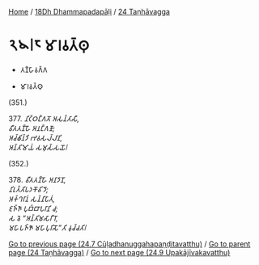 
[Home](/) / [18Dh Dhammapadapāḷi](...md) / [24 Taṇhāvagga](../18Dh/24.md)

# 𑁨𑁪𑁇𑁮 𑀫𑀸𑀭𑀯𑀢𑁆𑀣𑀼

* 𑀢𑀡𑁆𑀳𑀸𑀯𑀕𑁆𑀕

* 𑀫𑀸𑀭𑀯𑀢𑁆𑀣𑀼

(351.)

377\. _𑀦𑀺𑀝𑁆𑀞𑀗𑁆𑀕𑀢𑁄 𑀅𑀲𑀦𑁆𑀢𑀸𑀲𑀻,_  
_𑀯𑀻𑀢𑀢𑀡𑁆𑀳𑁄 𑀅𑀦𑀗𑁆𑀕𑀡𑁄;_  
_𑀅𑀘𑁆𑀙𑀺𑀦𑁆𑀤𑀺 𑀪𑀯𑀲𑀮𑁆𑀮𑀸𑀦𑀺,_  
_𑀅𑀦𑁆𑀢𑀺𑀫𑁄𑀬𑀁 𑀲𑀫𑀼𑀲𑁆𑀲𑀬𑁄𑁇_  


(352.)

378\. _𑀯𑀻𑀢𑀢𑀡𑁆𑀳𑁄 𑀅𑀦𑀸𑀤𑀸𑀦𑁄,_  
_𑀦𑀺𑀭𑀼𑀢𑁆𑀢𑀺𑀧𑀤𑀓𑁄𑀯𑀺𑀤𑁄;_  
_𑀅𑀓𑁆𑀔𑀭𑀸𑀦𑀁 𑀲𑀦𑁆𑀦𑀺𑀧𑀸𑀢𑀁,_  
_𑀚𑀜𑁆𑀜𑀸 𑀧𑀼𑀩𑁆𑀩𑀸𑀧𑀭𑀸𑀦𑀺 𑀘;_  
_𑀲 𑀯𑁂 “𑀅𑀦𑁆𑀢𑀺𑀫𑀲𑀸𑀭𑀻𑀭𑁄,_  
_𑀫𑀳𑀸𑀧𑀜𑁆𑀜𑁄 𑀫𑀳𑀸𑀧𑀼𑀭𑀺𑀲𑁄”𑀢𑀺 𑀯𑀼𑀘𑁆𑀘𑀢𑀺𑁇_  


[Go to previous page (24.7 Cūḷadhanuggahapaṇḍitavatthu)](24.7.md) / [Go to parent page (24 Taṇhāvagga)](../18Dh/24.md) / [Go to next page (24.9 Upakājīvakavatthu)](24.9.md)


